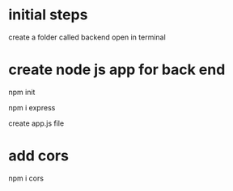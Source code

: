 # initial steps

create a folder called backend
open in terminal

# create node js app for back end

npm init

npm i express

create app.js file

# add cors

npm i cors
